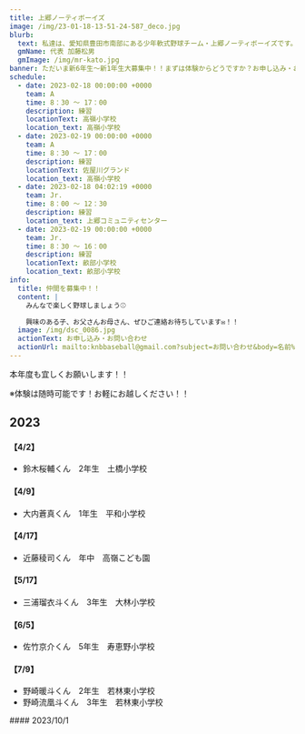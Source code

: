 ```yaml
---
title: 上郷ノーティボーイズ
image: /img/23-01-18-13-51-24-587_deco.jpg
blurb:
  text: 私達は、愛知県豊田市南部にある少年軟式野球チーム・上郷ノーティボーイズです。野球を愛する少年・少女達の夢を育み、軟式野球を正しく指導し、体力向上と礼儀を養成します。また、親友同士の友情と交歓の場を与え、規則正しい明朗な少年・少女を育成することを目的としています。
  gmName: 代表 加藤松男
  gmImage: /img/mr-kato.jpg
banner: ただいま新6年生～新1年生大募集中！！まずは体験からどうですか？お申し込み・お問い合わせはお気軽にどうぞ！！
schedule:
  - date: 2023-02-18 00:00:00 +0000
    team: A
    time: 8：30 ～ 17：00
    description: 練習
    locationText: 高嶺小学校
    location_text: 高嶺小学校
  - date: 2023-02-19 00:00:00 +0000
    team: A
    time: 8：30 ～ 17：00
    description: 練習
    locationText: 佐屋川グランド
    location_text: 高嶺小学校
  - date: 2023-02-18 04:02:19 +0000
    team: Jr.
    time: 8：00 ～ 12：30
    description: 練習
    location_text: 上郷コミュニティセンター
  - date: 2023-02-19 00:00:00 +0000
    team: Jr.
    time: 8：30 ～ 16：00
    description: 練習
    locationText: 畝部小学校
    location_text: 畝部小学校
info:
  title: 仲間を募集中！！
  content: |
    みんなで楽しく野球しましょう⚾

    興味のある子、お父さんお母さん、ぜひご連絡お待ちしています✉！！
  image: /img/dsc_0086.jpg
  actionText: お申し込み・お問い合わせ
  actionUrl: mailto:knbbaseball@gmail.com?subject=お問い合わせ&body=名前%20%3A%0D%0Aふりがな%20%3A%0D%0A電話%20%3A%0D%0A学校名%20%3A%0D%0A学年%20%3A%0D%0Aお問い合せ内容%20%3A（例、体験・見学・入団希望）
---
```

本年度も宜しくお願いします！！


※体験は随時可能です！お軽にお越しください！！

## 2023

#### 【4/2】

* 鈴木桜輔くん　2年生　土橋小学校

#### 【4/9】

* 大内蒼真くん　1年生　平和小学校

#### 【4/17】

* 近藤稜司くん　年中　高嶺こども園

#### 【5/17】

* 三浦瑠衣斗くん　3年生　大林小学校

#### 【6/5】

* 佐竹京介くん　5年生　寿恵野小学校

#### 【7/9】

* 野崎暖斗くん　2年生　若林東小学校
* 野崎流凰斗くん　3年生　若林東小学校

#﻿###  2023/10/1






